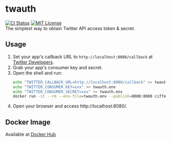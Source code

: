 # twauth
[![CI Status](https://github.com/ciffelia/twauth/workflows/CI/badge.svg?branch=master)](https://github.com/ciffelia/twauth/actions?query=workflow%3ACI+branch%3Amaster)
[![MIT License](https://img.shields.io/badge/license-MIT-brightgreen.svg?style=flat)](LICENSE)  
The simplest way to obtain Twitter API access token & secret.

## Usage

1. Set your app's callback URL to `http://localhost:8080/callback` at [Twitter Developers](https://developer.twitter.com/en/apps).
2. Grab your app's consumer key and secret.
3. Open the shell and run:
    ```sh
    echo "TWITTER_CALLBACK_URL=http://localhost:8080/callback" >> twauth.env
    echo "TWITTER_CONSUMER_KEY=xxx" >> twauth.env
    echo "TWITTER_CONSUMER_SECRET=xxx" >> twauth.env
    docker run -it --rm --env-file=twauth.env --publish=8080:8080 ciffelia/twauth
    ```
4. Open your browser and access http://localhost:8080/.

## Docker Image

Available at [Docker Hub](https://hub.docker.com/repository/docker/ciffelia/twauth)
